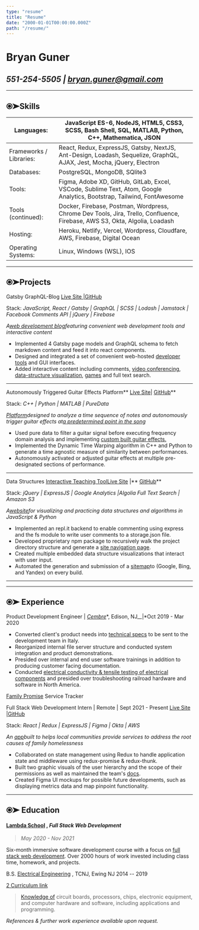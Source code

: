 ```yaml
---
type: "resume"
title: "Resume"
date: "2000-01-01T00:00:00.000Z"
path: "/resume/"
---
```

Bryan Guner
===========

[](https://github.com/bgoonz#551-254-5505--bryangunergmailcom)*551-254-5505 | <bryan.guner@gmail.com>*
------------------------------------------------------------------------------------------------------

* * * * *

[](https://github.com/bgoonz#skills) ⦿➤Skills
-----------------------------------------------

| Languages: | JavaScript ES-6, NodeJS, HTML5, CSS3, SCSS, Bash Shell, SQL, MATLAB, Python, C++, Mathematica, JSON |
| --- | --- |
| Frameworks / Libraries: | React, Redux, ExpressJS, Gatsby, NextJS, Ant-Design, Loadash, Sequelize, GraphQL, AJAX, Jest, Mocha, jQuery, Electron |
| Databases: | PostgreSQL, MongoDB, SQlite3 |
| Tools: | Figma, Adobe XD, GitHub, GitLab, Excel, VSCode, Sublime Text, Atom, Google Analytics, Bootstrap, Tailwind, FontAwesome |
| Tools (continued): | Docker, Firebase, Postman, Wordpress, Chrome Dev Tools, Jira, Trello, Confluence, Firebase, AWS S3, Okta, Algolia, Loadash |
| Hosting: | Heroku, Netlify, Vercel, Wordpress, Cloudfare, AWS, Firebase, Digital Ocean |
| Operating Systems: | Linux, Windows (WSL), IOS |

* * * * *

[](https://github.com/bgoonz#projects) ⦿➤Projects
---------------------------------------------------

Gatsby GraphQL-Blog [Live Site |](https://bgoonz-blog.netlify.app/)[GitHub](https://github.com/bgoonz/BGOONZ_BLOG_2.0)

Stack: *JavaScript, React / Gatsby | GraphQL | SCSS | Lodash | Jamstack | Facebook Comments API | jQuery | Firebase*

*A*[*web development blog*](https://bgoonz-blog.netlify.app/)*featuring convenient web development tools and interactive content*

-   Implemented 4 Gatsby page models and GraphQL schema to fetch markdown content and feed it into react components.
-   Designed and integrated a set of convenient web-hosted [developer tools](https://bgoonz-blog.netlify.app/docs/tools/) and GUI interfaces.
-   Added interactive content including comments, [video conferencing](https://bgoonz-blog.netlify.app/docs/interact/video-chat/), [data-structure visualization](https://bgoonz-blog.netlify.app/docs/interact/other-sites/), [games](https://bgoonz-blog.netlify.app/docs/interact/) and full text search.

* * * * *

Autonomously Triggered Guitar Effects Platform** [Live Site](https://bgoonz.github.io/Revamped-Automatic-Guitar-Effect-Triggering/)| [GitHub](https://github.com/bgoonz/Revamped-Automatic-Guitar-Effect-Triggering/tree/master/Triggered-Guitar-Effects-Platform)**

Stack: *C++ | Python | MATLAB | PureData*

[*Platform*](https://bgoonz.github.io/Revamped-Automatic-Guitar-Effect-Triggering/SR%20Project%20II%20Presentation.pdf)*designed to analyze a time sequence of notes and autonomously trigger guitar effects at*[*a predetermined point in the song*](https://youtu.be/pRKjaprdWx4)

-   Used pure data to filter a guitar signal before executing frequency domain analysis and implementing [custom built guitar effects.](https://youtu.be/krRVGoK9NcA)
-   Implemented the Dynamic Time Warping algorithm in C++ and Python to generate a time agnostic measure of similarity between performances.
-   Autonomously activated or adjusted guitar effects at multiple pre-designated sections of performance.

* * * * *

Data Structures [Interactive Teaching Tool](https://ds-algo-official.netlify.app/)[Live Site](https://ds-algo-official.netlify.app/) |** [GitHub](https://github.com/bgoonz/DS-ALGO-OFFICIAL)**

Stack: *jQuery | ExpressJS | Google Analytics |Algolia Full Text Search | Amazon S3*

*A*[*website*](https://youtu.be/onquAh1Bl0g)*for visualizing and practicing data structures and algorithms in JavaScript & Python*

-   Implemented an repl.it backend to enable commenting using express and the fs module to write user comments to a storage.json file.
-   Developed proprietary npm package to recursively walk the project directory structure and generate a [site navigation page](https://ds-algo-official.netlify.app/sitemap.html).
-   Created multiple embedded data structure visualizations that interact with user input.
-   Automated the generation and submission of a [sitemap](https://ds-algo-official.netlify.app/sitemap.xml)to (Google, Bing, and Yandex) on every build.

* * * * *

* * * * *

[](https://github.com/bgoonz#-experience) ⦿➤ Experience
---------------------------------------------------------

Product Development Engineer | [*Cembre*](https://www.cembre.com/)*, Edison, NJ__|*Oct 2019 - Mar 2020

-   Converted client's product needs into [technical specs](https://www.cembre.com/family/details/5202) to be sent to the development team in Italy.
-   Reorganized internal file server structure and conducted system integration and product demonstrations.
-   Presided over internal and end user software trainings in addition to producing customer facing documentation.
-   Conducted [electrical conductivity & tensile testing of electrical components](https://drive.google.com/drive/folders/1USAQtiQ3jLm3fiRCxIm4TEkWGlq4fO6j?usp=sharing) and presided over troubleshooting railroad hardware and software in North America.

[Family Promise](https://familypromise.org/) Service Tracker

Full Stack Web Development Intern | Remote | Sept 2021 - Present [Live Site |](https://a.familypromiseservicetracker.dev/)[GitHub](https://github.com/Lambda-School-Labs/family-promise-service-tracker-fe-a)

Stack: *React | Redux | ExpressJS | Figma | Okta | AWS*

*An [*app*](https://bryan-guner.gitbook.io/lambda-labs/navigation/roadmap)built to helps local communities provide services to address the root causes of family homelessness*

-   Collaborated on state management using Redux to handle application state and middleware using redux-promise & redux-thunk.
-   Built two graphic visuals of the user hierarchy and the scope of their permissions as well as maintained the team's [docs](https://bryan-guner.gitbook.io/my-docs/v/lambda-labs/).
-   Created Figma UI mockups for possible future developments, such as displaying metrics data and map pinpoint functionality.

* * * * *

[](https://github.com/bgoonz#-education) ⦿➤ Education
-------------------------------------------------------

#### [](https://github.com/bgoonz#lambda-school--full-stack-web-development)[Lambda School](https://www.credly.com/badges/bd145ba3-0f09-42fc-8d1f-a3bc4e0a46b4/public_url) , *Full Stack Web Development*

> *May 2020 - Nov 2021*

Six-month immersive software development course with a focus on [full stack web development](https://gist.github.com/bgoonz/17494dab0042a6f70eda7929c08c878f). Over 2000 hours of work invested including class time, homework, and projects.

B.S. [Electrical Engineering](https://electrical-computerengineering.tcnj.edu/) , TCNJ, Ewing NJ 2014 -- 2019

[2 Curriculum link](https://github.com/bgoonz/random-static-html-page-deploy/blob/master/ElectricalEngineeringCurriculum.pdf)

> [Knowledge of](https://bryan-guner.gitbook.io/my-docs/v/electrical-engineering/) circuit boards, processors, chips, electronic equipment, and computer hardware and software, including applications and programming.

*References & further work experience available upon request.*

